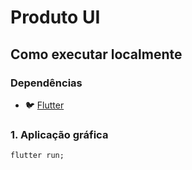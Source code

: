 # Produto UI

## Como executar localmente

### Dependências
- 🐦 [Flutter]([https://nodejs.org/](https://flutter.dev/))

### 1. Aplicação gráfica
```
flutter run;
```
